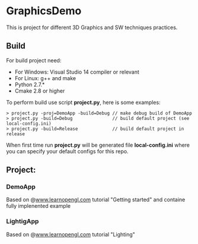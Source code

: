 # GraphicsDemo
This is project for different 3D Graphics and SW techniques practices.

## Build
For build project need:
- For Windows: Visual Studio 14 compiler or relevant
- For Linux: g++ and make
- Python 2.7.*
- Cmake 2.8 or higher

To perform build use script **project.py**, here is some examples:

    > project.py -proj=DemoApp -build=Debug // make debug build of DemoApp 
    > project.py -build=Debug               // build default project (see local-config.ini) 
    > project.py -build=Release             // build default project in release

When first time run **project.py** will be generated file **local-config.ini** where you can specify
your default configs for this repo. 
    
## Project:
### DemoApp

Based on @www.learnopengl.com tutorial "Getting started" and containe fully implenented example
 
### LightigApp

Based on @www.learnopengl.com tutorial "Lighting" 
